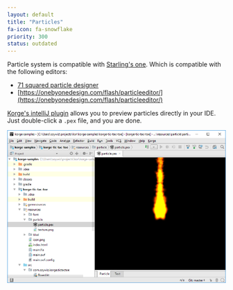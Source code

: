```yaml
---
layout: default
title: "Particles"
fa-icon: fa-snowflake
priority: 300
status: outdated
---
```


Particle system is compatible with [Starling's one](https://github.com/Gamua/Starling-Extension-Particle-System). Which is compatible with the following editors:

* [71 squared particle designer](https://71squared.com/particledesigner)
* [https://onebyonedesign.com/flash/particleeditor/](https://onebyonedesign.com/flash/particleeditor/)

[Korge's intelliJ plugin](/plugin/intelliJ) allows you to preview particles directly in your IDE.
Just double-click a `.pex` file, and you are done.

![](intellij.png)

